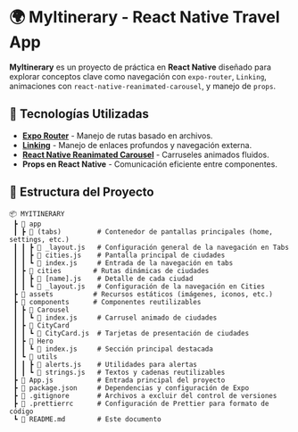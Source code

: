 # 🌍 MyItinerary - React Native Travel App

**MyItinerary** es un proyecto de práctica en **React Native** diseñado para explorar conceptos clave como navegación con `expo-router`, `Linking`, animaciones con `react-native-reanimated-carousel`, y manejo de `props`.

## 🚀 Tecnologías Utilizadas

- **[Expo Router](https://expo.github.io/router/docs)** - Manejo de rutas basado en archivos.
- **[Linking](https://reactnative.dev/docs/linking)** - Manejo de enlaces profundos y navegación externa.
- **[React Native Reanimated Carousel](https://github.com/dohooo/react-native-reanimated-carousel)** - Carruseles animados fluidos.
- **Props en React Native** - Comunicación eficiente entre componentes.

## 📂 Estructura del Proyecto

```plaintext
📦 MYITINERARY
 ┣ 📂 app
 ┃ ┣ 📂 (tabs)         # Contenedor de pantallas principales (home, settings, etc.)
 ┃ ┃ ┣ 📜 _layout.js   # Configuración general de la navegación en Tabs
 ┃ ┃ ┣ 📜 cities.js    # Pantalla principal de ciudades
 ┃ ┃ ┗ 📜 index.js     # Entrada de la navegación en tabs
 ┃ ┣ 📂 cities        # Rutas dinámicas de ciudades
 ┃ ┃ ┣ 📜 [name].js    # Detalle de cada ciudad
 ┃ ┃ ┗ 📜 _layout.js   # Configuración de la navegación en Cities
 ┣ 📂 assets          # Recursos estáticos (imágenes, iconos, etc.)
 ┣ 📂 components      # Componentes reutilizables
 ┃ ┣ 📂 Carousel
 ┃ ┃ ┗ 📜 index.js     # Carrusel animado de ciudades
 ┃ ┣ 📂 CityCard
 ┃ ┃ ┗ 📜 CityCard.js  # Tarjetas de presentación de ciudades
 ┃ ┣ 📂 Hero
 ┃ ┃ ┗ 📜 index.js     # Sección principal destacada
 ┃ ┗ 📂 utils
 ┃ ┃ ┣ 📜 alerts.js    # Utilidades para alertas
 ┃ ┃ ┗ 📜 strings.js   # Textos y cadenas reutilizables
 ┣ 📜 App.js           # Entrada principal del proyecto
 ┣ 📜 package.json     # Dependencias y configuración de Expo
 ┣ 📜 .gitignore       # Archivos a excluir del control de versiones
 ┣ 📜 .prettierrc      # Configuración de Prettier para formato de código
 ┗ 📜 README.md        # Este documento

